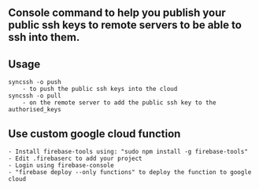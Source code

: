 ## Console command to help you publish your public ssh keys to remote servers to be able to ssh into them.

## Usage 
    syncssh -o push 
        - to push the public ssh keys into the cloud
    syncssh -o pull
        - on the remote server to add the public ssh key to the authorised_keys

## Use custom google cloud function
    - Install firebase-tools using: "sudo npm install -g firebase-tools"
    - Edit .firebaserc to add your project
    - Login using firebase-console
    - "firebase deploy --only functions" to deploy the function to google cloud
